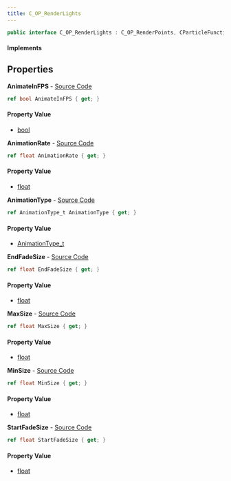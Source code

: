 ```yaml
---
title: C_OP_RenderLights
---
```


```csharp
public interface C_OP_RenderLights : C_OP_RenderPoints, CParticleFunctionRenderer, CParticleFunction, ISchemaClass<CParticleFunction>, ISchemaClass<CParticleFunctionRenderer>, ISchemaClass<C_OP_RenderPoints>, ISchemaClass<C_OP_RenderLights>, ISchemaField, ISchemaClass, INativeHandle
```

#### Implements

## Properties

**AnimateInFPS** - [Source Code](https://github.com/swiftly-solution/swiftlys2/blob/main/managed/src/SwiftlyS2.Generated/Schemas/Interfaces/C_OP_RenderLights.cs#L20)

```csharp
ref bool AnimateInFPS { get; }
```

#### Property Value

- [bool](https://learn.microsoft.com/dotnet/api/system.boolean)

**AnimationRate** - [Source Code](https://github.com/swiftly-solution/swiftlys2/blob/main/managed/src/SwiftlyS2.Generated/Schemas/Interfaces/C_OP_RenderLights.cs#L16)

```csharp
ref float AnimationRate { get; }
```

#### Property Value

- [float](https://learn.microsoft.com/dotnet/api/system.single)

**AnimationType** - [Source Code](https://github.com/swiftly-solution/swiftlys2/blob/main/managed/src/SwiftlyS2.Generated/Schemas/Interfaces/C_OP_RenderLights.cs#L18)

```csharp
ref AnimationType_t AnimationType { get; }
```

#### Property Value

- [AnimationType_t](/docs/api/shared/schemadefinitions/animationtype_t)

**EndFadeSize** - [Source Code](https://github.com/swiftly-solution/swiftlys2/blob/main/managed/src/SwiftlyS2.Generated/Schemas/Interfaces/C_OP_RenderLights.cs#L28)

```csharp
ref float EndFadeSize { get; }
```

#### Property Value

- [float](https://learn.microsoft.com/dotnet/api/system.single)

**MaxSize** - [Source Code](https://github.com/swiftly-solution/swiftlys2/blob/main/managed/src/SwiftlyS2.Generated/Schemas/Interfaces/C_OP_RenderLights.cs#L24)

```csharp
ref float MaxSize { get; }
```

#### Property Value

- [float](https://learn.microsoft.com/dotnet/api/system.single)

**MinSize** - [Source Code](https://github.com/swiftly-solution/swiftlys2/blob/main/managed/src/SwiftlyS2.Generated/Schemas/Interfaces/C_OP_RenderLights.cs#L22)

```csharp
ref float MinSize { get; }
```

#### Property Value

- [float](https://learn.microsoft.com/dotnet/api/system.single)

**StartFadeSize** - [Source Code](https://github.com/swiftly-solution/swiftlys2/blob/main/managed/src/SwiftlyS2.Generated/Schemas/Interfaces/C_OP_RenderLights.cs#L26)

```csharp
ref float StartFadeSize { get; }
```

#### Property Value

- [float](https://learn.microsoft.com/dotnet/api/system.single)

